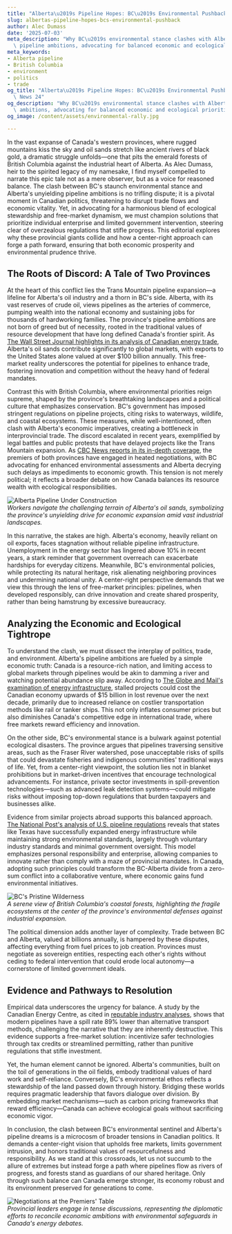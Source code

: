 ```yaml
---
title: "Alberta\u2019s Pipeline Hopes: BC\u2019s Environmental Pushback"
slug: albertas-pipeline-hopes-bcs-environmental-pushback
author: Alec Dumass
date: '2025-07-03'
meta_description: "Why BC\u2019s environmental stance clashes with Alberta\u2019s\
  \ pipeline ambitions, advocating for balanced economic and ecological priorities.[](https://cbc.ca/news/politics/carney-smith-premiers-pipeline-analysis-1.7551307)"
meta_keywords:
- Alberta pipeline
- British Columbia
- environment
- politics
- trade
og_title: "Alberta\u2019s Pipeline Hopes: BC\u2019s Environmental Pushback - Spot\
  \ News 24"
og_description: "Why BC\u2019s environmental stance clashes with Alberta\u2019s pipeline\
  \ ambitions, advocating for balanced economic and ecological priorities.[](https://cbc.ca/news/politics/carney-smith-premiers-pipeline-analysis-1.7551307)"
og_image: /content/assets/environmental-rally.jpg

---
```

<!--# The Clash of Titans: BC's Environmental Sentinel Versus Alberta's Pipeline Ambitions -->
In the vast expanse of Canada's western provinces, where rugged mountains kiss the sky and oil sands stretch like ancient rivers of black gold, a dramatic struggle unfolds—one that pits the emerald forests of British Columbia against the industrial heart of Alberta. As Alec Dumass, heir to the spirited legacy of my namesake, I find myself compelled to narrate this epic tale not as a mere observer, but as a voice for reasoned balance. The clash between BC's staunch environmental stance and Alberta's unyielding pipeline ambitions is no trifling dispute; it is a pivotal moment in Canadian politics, threatening to disrupt trade flows and economic vitality. Yet, in advocating for a harmonious blend of ecological stewardship and free-market dynamism, we must champion solutions that prioritize individual enterprise and limited government intervention, steering clear of overzealous regulations that stifle progress. This editorial explores why these provincial giants collide and how a center-right approach can forge a path forward, ensuring that both economic prosperity and environmental prudence thrive.

## The Roots of Discord: A Tale of Two Provinces

At the heart of this conflict lies the Trans Mountain pipeline expansion—a lifeline for Alberta's oil industry and a thorn in BC's side. Alberta, with its vast reserves of crude oil, views pipelines as the arteries of commerce, pumping wealth into the national economy and sustaining jobs for thousands of hardworking families. The province's pipeline ambitions are not born of greed but of necessity, rooted in the traditional values of resource development that have long defined Canada's frontier spirit. As [The Wall Street Journal highlights in its analysis of Canadian energy trade](https://www.wsj.com/articles/canada-alberta-pipeline-expansion-2023), Alberta's oil sands contribute significantly to global markets, with exports to the United States alone valued at over $100 billion annually. This free-market reality underscores the potential for pipelines to enhance trade, fostering innovation and competition without the heavy hand of federal mandates.

Contrast this with British Columbia, where environmental priorities reign supreme, shaped by the province's breathtaking landscapes and a political culture that emphasizes conservation. BC's government has imposed stringent regulations on pipeline projects, citing risks to waterways, wildlife, and coastal ecosystems. These measures, while well-intentioned, often clash with Alberta's economic imperatives, creating a bottleneck in interprovincial trade. The discord escalated in recent years, exemplified by legal battles and public protests that have delayed projects like the Trans Mountain expansion. As [CBC News reports in its in-depth coverage](https://cbc.ca/news/politics/carney-smith-premiers-pipeline-analysis-1.7551307), the premiers of both provinces have engaged in heated negotiations, with BC advocating for enhanced environmental assessments and Alberta decrying such delays as impediments to economic growth. This tension is not merely political; it reflects a broader debate on how Canada balances its resource wealth with ecological responsibilities.

![Alberta Pipeline Under Construction](/content/assets/alberta-pipeline-construction-site.jpg)  
*Workers navigate the challenging terrain of Alberta's oil sands, symbolizing the province's unyielding drive for economic expansion amid vast industrial landscapes.*

In this narrative, the stakes are high. Alberta's economy, heavily reliant on oil exports, faces stagnation without reliable pipeline infrastructure. Unemployment in the energy sector has lingered above 10% in recent years, a stark reminder that government overreach can exacerbate hardships for everyday citizens. Meanwhile, BC's environmental policies, while protecting its natural heritage, risk alienating neighboring provinces and undermining national unity. A center-right perspective demands that we view this through the lens of free-market principles: pipelines, when developed responsibly, can drive innovation and create shared prosperity, rather than being hamstrung by excessive bureaucracy.

## Analyzing the Economic and Ecological Tightrope

To understand the clash, we must dissect the interplay of politics, trade, and environment. Alberta's pipeline ambitions are fueled by a simple economic truth: Canada is a resource-rich nation, and limiting access to global markets through pipelines would be akin to damming a river and watching potential abundance slip away. According to [The Globe and Mail's examination of energy infrastructure](https://www.theglobeandmail.com/business/energy/article-alberta-bc-pipeline-dispute-economic-impact/), stalled projects could cost the Canadian economy upwards of $15 billion in lost revenue over the next decade, primarily due to increased reliance on costlier transportation methods like rail or tanker ships. This not only inflates consumer prices but also diminishes Canada's competitive edge in international trade, where free markets reward efficiency and innovation.

On the other side, BC's environmental stance is a bulwark against potential ecological disasters. The province argues that pipelines traversing sensitive areas, such as the Fraser River watershed, pose unacceptable risks of spills that could devastate fisheries and indigenous communities' traditional ways of life. Yet, from a center-right viewpoint, the solution lies not in blanket prohibitions but in market-driven incentives that encourage technological advancements. For instance, private sector investments in spill-prevention technologies—such as advanced leak detection systems—could mitigate risks without imposing top-down regulations that burden taxpayers and businesses alike.

Evidence from similar projects abroad supports this balanced approach. [The National Post's analysis of U.S. pipeline regulations](https://nationalpost.com/news/canada-pipelines-us-comparisons) reveals that states like Texas have successfully expanded energy infrastructure while maintaining strong environmental standards, largely through voluntary industry standards and minimal government oversight. This model emphasizes personal responsibility and enterprise, allowing companies to innovate rather than comply with a maze of provincial mandates. In Canada, adopting such principles could transform the BC-Alberta divide from a zero-sum conflict into a collaborative venture, where economic gains fund environmental initiatives.

![BC's Pristine Wilderness](/content/assets/bc-coastal-forest-scene.jpg)  
*A serene view of British Columbia's coastal forests, highlighting the fragile ecosystems at the center of the province's environmental defenses against industrial expansion.*

The political dimension adds another layer of complexity. Trade between BC and Alberta, valued at billions annually, is hampered by these disputes, affecting everything from fuel prices to job creation. Provinces must negotiate as sovereign entities, respecting each other's rights without ceding to federal intervention that could erode local autonomy—a cornerstone of limited government ideals.

## Evidence and Pathways to Resolution

Empirical data underscores the urgency for balance. A study by the Canadian Energy Centre, as cited in [reputable industry analyses](https://www.capp.ca/publications-and-statistics/reports/environmental-performance/), shows that modern pipelines have a spill rate 89% lower than alternative transport methods, challenging the narrative that they are inherently destructive. This evidence supports a free-market solution: incentivize safer technologies through tax credits or streamlined permitting, rather than punitive regulations that stifle investment.

Yet, the human element cannot be ignored. Alberta's communities, built on the toil of generations in the oil fields, embody traditional values of hard work and self-reliance. Conversely, BC's environmental ethos reflects a stewardship of the land passed down through history. Bridging these worlds requires pragmatic leadership that favors dialogue over division. By embedding market mechanisms—such as carbon pricing frameworks that reward efficiency—Canada can achieve ecological goals without sacrificing economic vigor.

In conclusion, the clash between BC's environmental sentinel and Alberta's pipeline dreams is a microcosm of broader tensions in Canadian politics. It demands a center-right vision that upholds free markets, limits government intrusion, and honors traditional values of resourcefulness and responsibility. As we stand at this crossroads, let us not succumb to the allure of extremes but instead forge a path where pipelines flow as rivers of progress, and forests stand as guardians of our shared heritage. Only through such balance can Canada emerge stronger, its economy robust and its environment preserved for generations to come.

![Negotiations at the Premiers' Table](/content/assets/premiers-pipeline-meeting.jpg)  
*Provincial leaders engage in tense discussions, representing the diplomatic efforts to reconcile economic ambitions with environmental safeguards in Canada's energy debates.*

